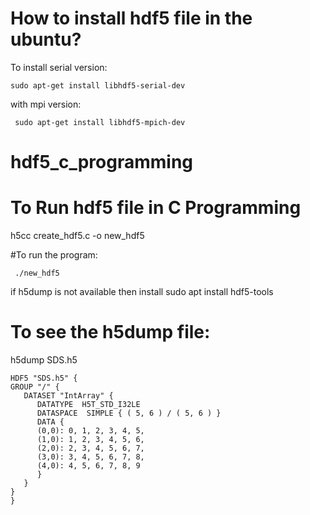 # How to install hdf5 file in the ubuntu?

To install serial version: 
```
sudo apt-get install libhdf5-serial-dev
```
with mpi version: 
```
 sudo apt-get install libhdf5-mpich-dev
```
# hdf5_c_programming
# To Run hdf5 file in C Programming 

 h5cc  create_hdf5.c -o new_hdf5

#To run the program: 
```
 ./new_hdf5
```
if h5dump is not available then install sudo apt install hdf5-tools
# To see the h5dump file: 

 h5dump SDS.h5
```
HDF5 "SDS.h5" {
GROUP "/" {
   DATASET "IntArray" {
      DATATYPE  H5T_STD_I32LE
      DATASPACE  SIMPLE { ( 5, 6 ) / ( 5, 6 ) }
      DATA {
      (0,0): 0, 1, 2, 3, 4, 5,
      (1,0): 1, 2, 3, 4, 5, 6,
      (2,0): 2, 3, 4, 5, 6, 7,
      (3,0): 3, 4, 5, 6, 7, 8,
      (4,0): 4, 5, 6, 7, 8, 9
      }
   }
}
}
```
